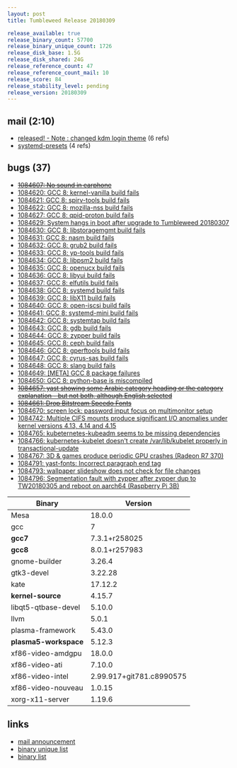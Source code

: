 ```yaml
---
layout: post
title: Tumbleweed Release 20180309

release_available: true
release_binary_count: 57700
release_binary_unique_count: 1726
release_disk_base: 1.5G
release_disk_shared: 24G
release_reference_count: 47
release_reference_count_mail: 10
release_score: 84
release_stability_level: pending
release_version: 20180309
---
```


## mail (2:10)

- [released! - Note : changed kdm login theme](https://lists.opensuse.org/opensuse-factory/2018-03/msg00265.html) (6 refs)
- [systemd-presets](https://lists.opensuse.org/opensuse-factory/2018-03/msg00282.html) (4 refs)

## bugs (37)

<!--more-->

- ~~[1084607: No sound in earphone](https://bugzilla.opensuse.org/show_bug.cgi?id=1084607)~~
- [1084620: GCC 8: kernel-vanilla build fails](https://bugzilla.opensuse.org/show_bug.cgi?id=1084620)
- [1084621: GCC 8: spirv-tools build fails](https://bugzilla.opensuse.org/show_bug.cgi?id=1084621)
- [1084622: GCC 8: mozilla-nss build fails](https://bugzilla.opensuse.org/show_bug.cgi?id=1084622)
- [1084627: GCC 8: qpid-proton build fails](https://bugzilla.opensuse.org/show_bug.cgi?id=1084627)
- [1084629: System hangs in boot after upgrade to Tumbleweed 20180307](https://bugzilla.opensuse.org/show_bug.cgi?id=1084629)
- [1084630: GCC 8: libstoragemgmt build fails](https://bugzilla.opensuse.org/show_bug.cgi?id=1084630)
- [1084631: GCC 8: nasm build fails](https://bugzilla.opensuse.org/show_bug.cgi?id=1084631)
- [1084632: GCC 8: grub2 build fails](https://bugzilla.opensuse.org/show_bug.cgi?id=1084632)
- [1084633: GCC 8: yp-tools build fails](https://bugzilla.opensuse.org/show_bug.cgi?id=1084633)
- [1084634: GCC 8: libpsm2 build fails](https://bugzilla.opensuse.org/show_bug.cgi?id=1084634)
- [1084635: GCC 8: openucx build fails](https://bugzilla.opensuse.org/show_bug.cgi?id=1084635)
- [1084636: GCC 8: libyui build fails](https://bugzilla.opensuse.org/show_bug.cgi?id=1084636)
- [1084637: GCC 8: elfutils build fails](https://bugzilla.opensuse.org/show_bug.cgi?id=1084637)
- [1084638: GCC 8: systemd build fails](https://bugzilla.opensuse.org/show_bug.cgi?id=1084638)
- [1084639: GCC 8: libX11 build fails](https://bugzilla.opensuse.org/show_bug.cgi?id=1084639)
- [1084640: GCC 8: open-iscsi build fails](https://bugzilla.opensuse.org/show_bug.cgi?id=1084640)
- [1084641: GCC 8: systemd-mini build fails](https://bugzilla.opensuse.org/show_bug.cgi?id=1084641)
- [1084642: GCC 8: systemtap build fails](https://bugzilla.opensuse.org/show_bug.cgi?id=1084642)
- [1084643: GCC 8: gdb build fails](https://bugzilla.opensuse.org/show_bug.cgi?id=1084643)
- [1084644: GCC 8: zypper build fails](https://bugzilla.opensuse.org/show_bug.cgi?id=1084644)
- [1084645: GCC 8: ceph build fails](https://bugzilla.opensuse.org/show_bug.cgi?id=1084645)
- [1084646: GCC 8: gperftools build fails](https://bugzilla.opensuse.org/show_bug.cgi?id=1084646)
- [1084647: GCC 8: cyrus-sas build fails](https://bugzilla.opensuse.org/show_bug.cgi?id=1084647)
- [1084648: GCC 8: slang build fails](https://bugzilla.opensuse.org/show_bug.cgi?id=1084648)
- [1084649: [META] GCC 8 package failures](https://bugzilla.opensuse.org/show_bug.cgi?id=1084649)
- [1084650: GCC 8: python-base is miscompiled](https://bugzilla.opensuse.org/show_bug.cgi?id=1084650)
- ~~[1084657: yast showing some Arabic category heading or the category explanation - but not both, although English selected](https://bugzilla.opensuse.org/show_bug.cgi?id=1084657)~~
- ~~[1084661: Drop Bitstream Speedo Fonts](https://bugzilla.opensuse.org/show_bug.cgi?id=1084661)~~
- [1084670: screen lock: password input focus on multimonitor setup](https://bugzilla.opensuse.org/show_bug.cgi?id=1084670)
- [1084742: Multiple CIFS mounts produce significant I/O anomalies under kernel versions 4.13, 4.14 and 4.15](https://bugzilla.opensuse.org/show_bug.cgi?id=1084742)
- [1084765: kubeternetes-kubeadm seems to be missing dependencies](https://bugzilla.opensuse.org/show_bug.cgi?id=1084765)
- [1084766: kubernetes-kubelet doesn't create /var/lib/kubelet properly in transactional-update](https://bugzilla.opensuse.org/show_bug.cgi?id=1084766)
- [1084767: 3D & games produce periodic GPU crashes (Radeon R7 370)](https://bugzilla.opensuse.org/show_bug.cgi?id=1084767)
- [1084791: yast-fonts: Incorrect paragraph end tag](https://bugzilla.opensuse.org/show_bug.cgi?id=1084791)
- [1084793: wallpaper slideshow does not check for file changes](https://bugzilla.opensuse.org/show_bug.cgi?id=1084793)
- [1084796: Segmentation fault with zypper after zypper dup to TW20180305 and reboot on aarch64 (Raspberry Pi 3B)](https://bugzilla.opensuse.org/show_bug.cgi?id=1084796)

Binary | Version
--- | ---
Mesa | 18.0.0
gcc | 7
**gcc7** | 7.3.1+r258025
**gcc8** | 8.0.1+r257983
gnome-builder | 3.26.4
gtk3-devel | 3.22.28
kate | 17.12.2
**kernel-source** | 4.15.7
libqt5-qtbase-devel | 5.10.0
llvm | 5.0.1
plasma-framework | 5.43.0
**plasma5-workspace** | 5.12.3
xf86-video-amdgpu | 18.0.0
xf86-video-ati | 7.10.0
xf86-video-intel | 2.99.917+git781.c8990575
xf86-video-nouveau | 1.0.15
xorg-x11-server | 1.19.6

## links

- [mail announcement](https://lists.opensuse.org/opensuse-factory/2018-03/msg00242.html)
- [binary unique list](http://download.tumbleweed.boombatower.com/20180309/rpm.unique.list)
- [binary list](http://download.tumbleweed.boombatower.com/20180309/rpm.list)
